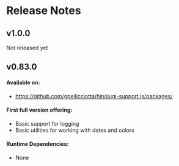 # Release Notes

## v1.0.0
Not released yet

## v0.83.0

#### Available on:
- https://github.com/gpellicciotta/hinolugi-support.js/packages/

#### First full version offering:
- Basic support for logging
- Basic utilities for working with dates and colors

#### Runtime Dependencies:
- None


